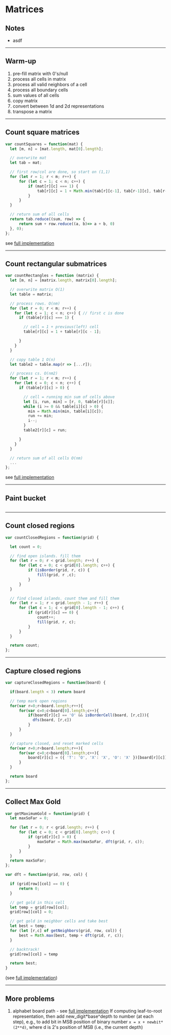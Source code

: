 # Matrices

## Notes

* asdf

---
## Warm-up

1. pre-fill matrix with 0's/null
2. process all cells in matrix
3. process all valid neighbors of a cell
4. process all boundary cells
5. sum values of all cells
6. copy matrix
7. convert between 1d and 2d representations
8. transpose a matrix

---
## Count square matrices

```js
var countSquares = function(mat) {
  let [m, n] = [mat.length, mat[0].length];

  // overwrite mat
  let tab = mat;

  // first row/col are done, so start on (1,1)
  for (let r = 1; r < m; r++) {
      for (let c = 1; c < n; c++) {
          if (mat[r][c] === 1) {
              tab[r][c] = 1 + Math.min(tab[r][c-1], tab[r-1][c], tab[r-1][c-1]);
          }
      }
  }

  // return sum of all cells
  return tab.reduce((sum, row) => {
      return sum + row.reduce((a, b)=> a + b, 0)
  }, 0);
};
```
see [full implementation](./javascript/matrices/count_square_submatrices.js)

---
## Count rectangular submatrices

```js
var countRectangles = function (matrix) {
  let [m, n] = [matrix.length, matrix[0].length];

  // overwrite matrix O(1)
  let table = matrix;

  // process rows. O(nm)
  for (let r = 0; r < m; r++) {
    for (let c = 1; c < n; c++) { // first c is done
      if (table[r][c] === 1) {

        // cell = 1 + previous(left) cell
        table[r][c] = 1 + table[r][c - 1];

      }
    }
  }

  // copy table 1 O(n)
  let table2 = table.map(r => [...r]);

  // process cs. O(nm2)
  for (let r = 1; r < m; r++) {
    for (let c = 0; c < n; c++) {
      if (table[r][c] > 0) {

        // cell = running min sum of cells above
        let [i, run, min] = [r, 0, table[r][c]];
        while (i >= 0 && table[i][c] > 0) {
          min = Math.min(min, table[i][c]);
          run += min;
          i--;
        }
        table2[r][c] = run;

      }
    }
  }

  // return sum of all cells O(nm)
  ...
};
```
see [full implementation](./../../javascript/matrices/count_rectangular_submatrices.js)

---
## Paint bucket

```js

```

---
## Count closed regions

```js
var countClosedRegions = function(grid) {

  let count = 0;

  // find open islands. fill them
  for (let r = 0; r < grid.length; r++) {
      for (let c = 0; c < grid[0].length; c++) {
          if (isBorder(grid, r, c)) {
              fill(grid, r ,c);
          }
      }
  }

  // find closed islands. count them and fill them
  for (let r = 1; r < grid.length - 1; r++) {
      for (let c = 1; c < grid[0].length - 1; c++) {
          if (grid[r][c] == 0) {
              count++;
              fill(grid, r, c);
          }
      }
  }

  return count;
};
```

---
## Capture closed regions

```js
var captureClosedRegions = function(board) {

  if(board.length < 3) return board

  // temp mark open regions
  for(var r=0;r<board.length;r++){
      for(var c=0;c<board[0].length;c++){
          if(board[r][c] == 'O' && isBorderCell(board, [r,c])){
            dfs(board, [r,c])
          }
      }
  }

  // capture closed, and reset marked cells
  for(var r=0;r<board.length;r++){
      for(var c=0;c<board[0].length;c++){
          board[r][c] = ({ 'T': 'O', 'X': 'X', 'O': 'X' })[board[r][c]]
      }
  }

  return board
};
```

---
## Collect Max Gold

```js
var getMaximumGold = function(grid) {
  let maxSoFar = 0;

  for (let r = 0; r < grid.length; r++) {
      for (let c = 0; c < grid[0].length; c++) {
          if (grid[r][c] > 0) {
              maxSoFar = Math.max(maxSoFar, dft(grid, r, c));
          }
      }
  }
  return maxSoFar;
};

var dft = function(grid, row, col) {

  if (grid[row][col] == 0) {
      return 0;
  }

  // get gold in this cell
  let temp = grid[row][col];
  grid[row][col] = 0;

  // get gold in neighbor cells and take best
  let best = temp;
  for (let [r,c] of getNeighbors(grid, row, col)) {
      best = Math.max(best, temp + dft(grid, r, c));
  }

  // backtrack!
  grid[row][col] = temp

  return best;
}
```
(see [full implementation](./../../javascript/trees_and_graphs/max_gold.js))

---
## More problems

1. alphabet board path - see [full implementation](javascript/trees_and_graphs/alphabet_board_path.js)
If computing leaf-to-root representation, then add new_digit*base^depth to number (at each step), e.g., to add bit in MSB position of binary number `x = x + newbit*(2**d)`, where d is 2's position of MSB (i.e., the current depth)
